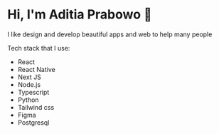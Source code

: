 # Hi, I'm Aditia Prabowo 👋

I like design and develop beautiful apps and web to help many people

Tech stack that I use:
* React
* React Native
* Next JS
* Node.js
* Typescript
* Python
* Tailwind css
* Figma
* Postgresql
